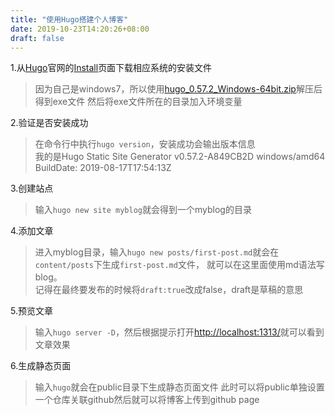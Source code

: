 ```yaml
---
title: "使用Hugo搭建个人博客"
date: 2019-10-23T14:20:26+08:00
draft: false
---
```

1.从[Hugo](https://gohugo.io/)官网的[Install](https://github.com/gohugoio/hugo/releases)页面下载相应系统的安装文件

> 因为自己是windows7，所以使用[hugo_0.57.2_Windows-64bit.zip](https://github.com/gohugoio/hugo/releases/download/v0.57.2/hugo_0.57.2_Windows-64bit.zip)解压后得到exe文件
然后将exe文件所在的目录加入环境变量

2.验证是否安装成功

>在命令行中执行`hugo version`，安装成功会输出版本信息  
>我的是Hugo Static Site Generator v0.57.2-A849CB2D windows/amd64 BuildDate: 2019-08-17T17:54:13Z

3.创建站点

>输入`hugo new site myblog`就会得到一个myblog的目录

4.添加文章

>进入myblog目录，输入`hugo new posts/first-post.md`就会在`content/posts`下生成`first-post.md`文件，  就可以在这里面使用md语法写blog。  
>记得在最终要发布的时候将`draft:true`改成false，draft是草稿的意思

5.预览文章

>输入`hugo server -D`，然后根据提示打开[http://localhost:1313/](http://localhost:1313/)就可以看到文章效果

6.生成静态页面

>输入`hugo`就会在public目录下生成静态页面文件
>此时可以将public单独设置一个仓库关联github然后就可以将博客上传到github page